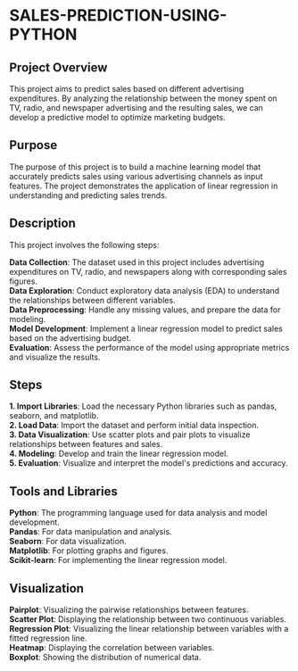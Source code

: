 # SALES-PREDICTION-USING-PYTHON

## Project Overview
This project aims to predict sales based on different advertising expenditures. By analyzing the relationship between the money spent on TV, radio, and newspaper advertising and the resulting sales, we can develop a predictive model to optimize marketing budgets.

## Purpose
The purpose of this project is to build a machine learning model that accurately predicts sales using various advertising channels as input features. The project demonstrates the application of linear regression in understanding and predicting sales trends.

## Description
This project involves the following steps:

**Data Collection**: The dataset used in this project includes advertising expenditures on TV, radio, and newspapers along with corresponding sales figures.  
**Data Exploration**: Conduct exploratory data analysis (EDA) to understand the relationships between different variables.   
**Data Preprocessing**: Handle any missing values, and prepare the data for modeling.   
**Model Development**: Implement a linear regression model to predict sales based on the advertising budget.   
**Evaluation**: Assess the performance of the model using appropriate metrics and visualize the results.
## Steps
**1. Import Libraries**: Load the necessary Python libraries such as pandas, seaborn, and matplotlib.   
**2. Load Data**: Import the dataset and perform initial data inspection.   
**3. Data Visualization**: Use scatter plots and pair plots to visualize relationships between features and sales.   
**4. Modeling**: Develop and train the linear regression model.   
**5. Evaluation**: Visualize and interpret the model's predictions and accuracy.   

## Tools and Libraries
**Python**: The programming language used for data analysis and model development.   
**Pandas**: For data manipulation and analysis.   
**Seaborn**: For data visualization.  
**Matplotlib**: For plotting graphs and figures.   
**Scikit-learn**: For implementing the linear regression model.   

## Visualization

**Pairplot**: Visualizing the pairwise relationships between features.   
**Scatter Plot**: Displaying the relationship between two continuous variables.    
**Regression Plot**: Visualizing the linear relationship between variables with a fitted regression line.   
**Heatmap**: Displaying the correlation between variables.  
**Boxplot**: Showing the distribution of numerical data.
